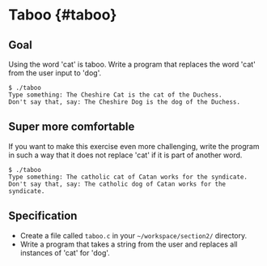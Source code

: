 # Taboo {#taboo}

## Goal

Using the word 'cat' is taboo. Write a program that replaces the word 'cat' from the user input to 'dog'.

    $ ./taboo
    Type something: The Cheshire Cat is the cat of the Duchess.
    Don't say that, say: The Cheshire Dog is the dog of the Duchess.

## Super more comfortable

If you want to make this exercise even more challenging, write the program in such a way that it does not replace 'cat' if it is part of another word.

    $ ./taboo
    Type something: The catholic cat of Catan works for the syndicate.
    Don't say that, say: The catholic dog of Catan works for the syndicate.

## Specification

- Create a file called `taboo.c` in your `~/workspace/section2/` directory.
- Write a program that takes a string from the user and replaces all instances of 'cat' for 'dog'.
